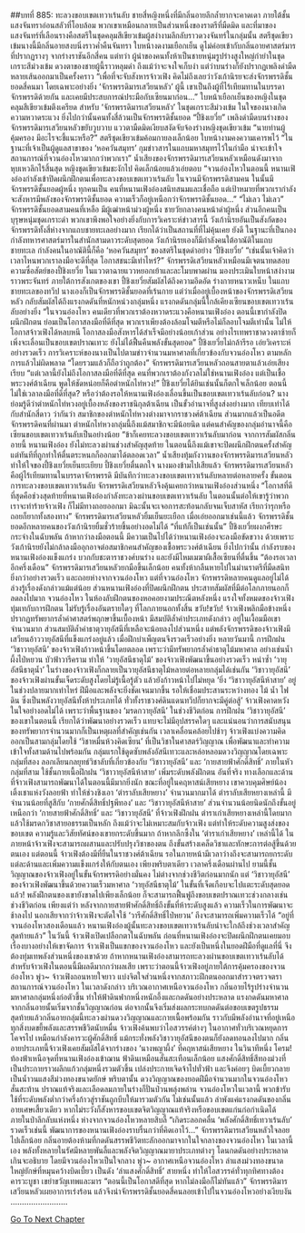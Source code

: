 ##บทที่ 885: ทะลวงขอบเขตเทวาเร้นลับ
ชายสี่หญิงหนึ่งที่มีกลิ่นอายลึกล้ำยากจะคาดเดา ภายใต้ชั้นแสงจันทราอ่อนสลัวที่โอบล้อม พวกเขาเหมือนกลายเป็นส่วนหนึ่งของราตรีที่มืดมิด
และที่มาของแสงจันทร์ที่เลือนรางคือสตรีในชุดคลุมสีเขียวเข้มผู้สง่างามลึกลับราวดวงจันทร์ในกลุ่มนั้น
สตรีชุดเขียวเข้มนางนี้มีกลิ่นอายสงบนิ่งราวค่ำคืนจันทรา ใบหน้างดงามเยือกเย็น ดูไม่ค่อยเข้ากับกลิ่นอายศาสตร์มารที่ปรากฏรางๆ จากร่างราชันอีกสี่คน
แต่ทว่า
ผู้นำของคนทั้งห้าเป็นชายหนุ่มรูปร่างสูงใหญ่กำยำในชุดเกราะสีม่วงเข้ม ดวงตาของชายผู้นี้ราวหลุมดำ ถึงแม้ว่าจะจงใจเก็บงำ แต่ว่าบนร่างก็ยังปรากฏเพลิงดำมืดหลายเส้นออกมาเป็นครั้งคราว
“เพื่อที่จะจับสังหารจ้าวเฟิง คิดไม่ถึงเลยว่าวังเก้านิรยจะส่งจักรพรรดิชั้นยอดสี่คนมา โดยเฉพาะอย่างยิ่ง ‘จักรพรรดิมารเสวียนหลัว’ ผู้นี้ เขาเป็นถึงผู้ที่ไร้เทียมทานในบรรดาจักรพรรดิด้วยกัน และเคยมีประสบการณ์ประมือกับเซียนมาก่อน…”
ใบหน้าเยือกเย็นของหญิงในชุดคลุมสีเขียวเข้มตึงเครียด
สำหรับ ‘จักรพรรดิมารเสวียนหลัว’ ในชุดเกราะสีม่วงเข้ม ในใจของนางเกิดความหวาดระแวง ยิ่งไปกว่านั้นคนทั้งสี่ล้วนเป็นจักรพรรดิชั้นยอด
“ปี้ชิงเยวี่ย”
เพลิงดำมืดบนร่างของจักรพรรดิมารเสวียนหลัวขยับวูบวาบ แววตามืดมิดเงียบสงัดจับจ้องร่างหญิงชุดเขียวเข้ม
“นายท่านผู้คุ้มครอง มีอะไรจะชี้แนะหรือ?”
สตรีชุดเขียวเข้มค้อมกายลงเล็กน้อย ใบหน้างามคงความเคารพไว้
“ในฐานะที่เจ้าเป็นผู้ดูแลสาขาของ ‘หอควันสมุทร’ กุมข่าวสารในแถบมหาสมุทรไว้ในกำมือ น่าจะเข้าใจสถานการณ์ที่จวนอ๋องโหวมากกว่าพวกเรา”
น้ำเสียงของจักรพรรดิมารเสวียนหลัวเหมือนดังมาจากหุบเหวลึกไร้สิ้นสุด
หญิงชุดเขียวเข้มชะงักไป คิดเล็กน้อยแล้วเอ่ยตอบ “จวนอ๋องโหวในตอนนี้ หนานเฟิงอ๋องกำลังเข้าปิดผนึกฝึกตนเพื่อทะลวงขอบเขตเทวาเร้นลับ ในจวนมีจักรพรรดิสามคน ในนั้นมีจักรพรรดิชั้นยอดผู้หนึ่ง ทุกคนเป็น คนที่หนานเฟิงอ๋องสนิทสนมและเชื่อถือ แต่เป้าหมายที่พวกเรากำลังจะสังหารมีพลังของจักรพรรดิชั้นยอด ความเร็วก็อยู่เหนือกว่าจักรพรรดิชั้นยอด…”
“ไม่เลว ไม่เลว”
จักรพรรดิชั้นยอดสามคนที่เหลือ มีผู้เฒ่าหน้าม่วงผู้หนึ่ง ชายวัยกลางคนหน้าดำผู้หนึ่ง ส่วนอีกคนเป็นบุรุษหนุ่มชุดเกราะดำ พวกเขาพึงพอใจอย่างยิ่งกับการวิเคราะห์ข่าวสารนี้
วังเก้านิรยอันเป็นสังกัดของจักรพรรดิทั้งสี่ห่างจากแถบชายทะเลอย่างมาก เรียกได้ว่าเป็นสถานที่ที่ไม่คุ้นเคย
ยังดี ในฐานะที่เป็นกองกำลังทหารศาสตร์มารในสำนักสามดาวระดับสุดยอด วังเก้านิรยเองก็มีกำลังคนใต้อาณัติในแถบชายทะเล
กำลังคนในอาณัตินี้ก็คือ ‘หอควันสมุทร’ ของสตรีในชุดดำอย่าง ‘ปี้ชิงเยวี่ย’
“เช่นนั้นเจ้าคิดว่าเวลาไหนพวกเราลงมือจะดีที่สุด โอกาสชนะมีเท่าไหร่?”
จักรพรรดิเสวียนหลัวเหมือนมีเจตนาทดสอบความซื่อสัตย์ของปี้ชิงเยวี่ย ในแววตาฉายแววหยอกเย้าและละโมบพาดผ่าน มองประเมินใบหน้าสง่างามราวพระจันทร์
ภายใต้การสังเกตของเขา ปี้ชิงเยวี่ยสัมผัสได้ถึงความอึดอัด ร่างกายหนาวเหน็บ
ในแถบชายทะเลของทวีป นางเองก็เป็นจักรพรรดิชั้นยอดที่เร้นกาย แต่ว่าเมื่ออยู่เบื้องหน้าของจักรพรรดิเสวียนหลัว กลับสัมผัสได้ถึงแรงกดดันที่หนักหน่วงกลุ่มหนึ่ง
แรงกดดันกลุ่มนี้ใกล้เคียงเซียนขอบเขตเทวาเร้นลับอย่างยิ่ง
“ในจวนอ๋องโหว คนเดียวที่พวกเราต้องหวาดระแวงคือหนานเฟิงอ๋อง ตอนนี้เขากำลังปิดผนึกฝึกตน ย่อมเป็นโอกาสลงมือที่ดีที่สุด พวกเราเพียงต้องล้อมโจมตีหรือไม่ก็ลอบโจมตีเท่านั้น ไม่ให้โอกาสจ้าวเฟิงได้หลบหนี โอกาสลงมือสังหารได้สำเร็จมีอย่างน้อยเก้าส่วน อย่างไรเทพราชาดวงตาซ้ายก็เพิ่งจะเลื่อนเป็นขอบเขตปราณเทวะ ยังไม่ได้ฟื้นคืนพลังขั้นสุดยอด”
ปี้ชิงเยวี่ยไม่กล้ารีรอ เอ่ยวิเคราะห์อย่างรวดเร็ว
การวิเคราะห์ของนางเป็นไปตามข่าวจำนวนมหาศาลที่เกี่ยวข้องกับจวนอ๋องโหว ตามหลักการแล้วไม่ผิดพลาด
“โดยรวมแล้วก็ถือว่าถูกต้อง”
จักรพรรดิมารเสวียนหลัวถอนสายตาแล้วเอ่ยเสียงเรียบ “แต่เวลานี้ยังไม่ถึงโอกาสลงมือที่ดีที่สุด คนที่พวกเราต้องกังวลไม่ใช่หนานเฟิงอ๋อง แต่เป็นเชื้อพระวงศ์ต้าเฉียน พูดให้ชัดหน่อยก็คือตำหนักไท่หวง!”
ปี้ชิงเยวี่ยได้ยินเช่นนั้นก็ตกใจเล็กน้อย
ตอนนี้ไม่ใช่เวลาลงมือที่ดีที่สุด? หรือว่าต้องรอให้หนานเฟิงอ๋องเลื่อนขึ้นเป็นขอบเขตเทวาเร้นลับก่อน?
นางย่อมรู้ดีว่าตำหนักไท่หวงอยู่เบื้องหลังของราชนิกุลต้าเฉียน เป็นขั้วอำนาจที่สูงส่งอย่างมาก เทียบเท่าได้กับสำนักสี่ดาว
ว่ากันว่า สมาชิกของตำหนักไท่หวงต่างมาจากราชวงศ์ต้าเฉียน ส่วนมากแล้วเป็นอดีตจักรพรรดิคนที่ผ่านมา
ตำหนักไท่หวงกลุ่มนี้ถึงแม้สมาชิกจะมีน้อยนิด แต่คนสำคัญของกลุ่มอำนาจนี้คือเซียนขอบเขตเทวาเร้นลับเป็นอย่างน้อย
“ข้าก็เคยทะลวงขอบเขตเทวาเร้นลับมาก่อน จากการสัมผัสกลิ่นอายนี้ หนานเฟิงอ๋อง ยังไม่ทะลวงผ่านช่วงสำคัญสุดท้าย ในตอนนี้ถึงแม้เขาจะปิดผนึกฝึกตนครั้งสำคัญ แต่ทันทีที่ถูกทำให้ตื่นตระหนกก็ออกมาได้ตลอดเวลา”
น้ำเสียงทุ้มกังวานของจักรพรรดิมารเสวียนหลัว ทำให้ใจของปี้ชิงเยวี่ยเย็นยะเยียบ
ปี้ชิงเยวี่ยตื่นตกใจ นางมองข้ามไปเสียแล้ว จักรพรรดิมารเสวียนหลัวคือผู้ไร้เทียมทานในบรรดาจักรพรรดิ มีบันทึกว่าทะลวงขอบเขตเทวาเร้นลับหลายต่อหลายครั้ง
ขั้นตอนการทะลวงขอบเขตเทวาเร้นลับ จักรพรรดิเสวียนหลัวจึงคุ้นเคยกว่าหนานเฟิงอ๋องส่วนหนึ่ง
“โอกาสที่ดีที่สุดคือช่วงสุดท้ายที่หนานเฟิงอ๋องกำลังทะลวงผ่านขอบเขตเทวาเร้นลับ ในตอนนั้นต่อให้เขารู้ว่าพวกเราจะทำร้ายจ้าวเฟิง ก็ไม่มีทางถอยออกมา มิฉะนั้นจะเจอการสะท้อนกลับจนเจ็บสาหัส เรียกว่ารุกหรือถอยก็ยากทั้งสองทาง”
จักรพรรดิมารเสวียนหลัวยิ้มเย็นยะเยือก
เมื่อเอ่ยออกมาเช่นนี้แล้ว จักรพรรดิชั้นยอดอีกหลายคนของวังเก้านิรยยิ้มชั่วร้ายขึ้นอย่างอดไม่ได้
“ที่แท้ก็เป็นเช่นนั้น”
ปี้ชิงเยวี่ยผงกศีรษะ กระจ่างในฉับพลัน ถ้าหากว่าลงมือตอนนี้ มีความเป็นไปได้ว่าหนานเฟิงอ๋องจะลงมือขัดขวาง
ด้วยเพราะวังเก้านิรยยังไม่กล้าลงมืออุกอาจต่อสมาชิกคนสำคัญของเชื้อพระวงศ์ต้าเฉียน ยิ่งไปกว่านั้น กำลังรบของหนานเฟิงอ๋องแข็งแกร่ง บวกกับชะตาราชวงศ์บนร่าง และยังมีไหมเมฆาผีเสื้อเซียนที่ตื่นขึ้น
“ต้องรอเวลาอีกครึ่งเดือน”
จักรพรรดิมารเสวียนหลัวยกมือขึ้นเล็กน้อย คนทั้งห้ากลืนหายไปในม่านราตรีที่มืดสนิทยิ่งกว่าอย่างรวดเร็ว และถอยห่างจากจวนอ๋องโหว
แต่ที่จวนอ๋องโหว
จักรพรรดิหลายคนดูแลอยู่ไม่ได้ล่วงรู้เรื่องดังกล่าวแม้แต่น้อย ส่วนหนานเฟิงอ๋องที่ปิดผนึกฝึกตน ประสาทสัมผัสที่มีต่อโลกภายนอกก็ลดลงไปมาก
จวนอ๋องโหว ในห้องลับฝึกตนของหอคอยงามประณีตหลังหนึ่ง
แรงใจทั้งหมดของจ้าวเฟิงทุ่มเทกับการฝึกตน ไม่รับรู้เรื่องอันตรายใดๆ ที่โลกภายนอกทั้งสิ้น
ขวับ!ขวับ!
จ้าวเฟิงพลิกมือข้างหนึ่ง ปรากฏทรัพยากรล้ำค่าศาสตร์พฤกษาขึ้นเบื้องหน้า มีสมบัติล้ำค่าประเภทดังกล่าว อยู่ในเงื้อมมือเขาจำนวนมาก ส่วนสมบัติล้ำค่าธาตุวายุอัสนีที่เหลือจะน้อยลงไปส่วนหนึ่ง
แต่พลังจักรพรรดิของจ้าวเฟิงมีเสวียนอ้าววายุอัสนีที่แข็งแกร่งอยู่แล้ว เมื่อฝึกบำเพ็ญตนจึงรวดเร็วอย่างยิ่ง
หลายวันมานี้
การฝึกฝน ‘วิชาวายุอัสนี’ ของจ้าวเฟิงก้าวหน้าขึ้นโดยตลอด
เพราะว่ามีทรัพยากรล้ำค่าธาตุไม้มหาศาล อย่างเช่นน้ำผึ้งไป่หยวน บัวฟ้าวารีคราม ทำให้ ‘วายุอัสนีธาตุไม้’ ของจ้าวเฟิงพัฒนาขึ้นอย่างรวดเร็ว
หนำซ้ำ ‘วายุอัสนีธาตุน้ำ’ ในร่างของจ้าวเฟิงก็กลายเป็นวายุอัสนีธาตุไม้หลายต่อหลายกลุ่มได้เช่นกัน
‘วิชาวายุอัสนี’ ของจ้าวเฟิงผ่านขั้นเจ็ดระดับสูงโดยไม่รู้เนื้อรู้ตัว แล้วยังก้าวหน้าไปไม่หยุด
‘ยิ่ง ‘วิชาวายุอัสนีห้าสาย’ อยู่ในช่วงปลายมากเท่าไหร่ ฝีมือและพลังจะยิ่งชัดเจนมากขึ้น รอให้เชื่อมประสานระหว่างทอง ไม้ น้ำ ไฟ ดิน ซึ่งเป็นพลังวายุอัสนีทั้งห้าประเภทได้ ทั่วทั้งราชวงศ์ดินแดนทวีปก็ยากจะมีคู่ต่อสู้’
จ้าวเฟิงคาดหวังในใจอย่างอดไม่ได้
เพราะว่าพื้นฐานของ ‘มรดกวายุอัสนี’ ในช่วงชีวิตก่อน การฝึกฝน ‘วิชาวายุอัสนี’ ของเขาในตอนนี้ เรียกได้ว่าพัฒนาอย่างรวดเร็ว แทบจะไม่มีอุปสรรคใดๆ
และแน่นอนว่าการสนับสนุนของทรัพยากรจำนวนมากก็เป็นเหตุผลที่สำคัญเช่นกัน
เวลาเคลื่อนคล้อยไปช้าๆ
จ้าวเฟิงแบ่งความคิดออกเป็นสามกลุ่มโดยใช้ ‘วิชาหมื่นห้วงคิดเซียน’ ที่เป็นวิชาในศาสตร์วิญญาณ เพื่อพัฒนาและทำความเข้าใจทั้งสามด้านไปพร้อมกัน
กลุ่มแรกใช้ดูดซับพลังอัสนีเทวะและหล่อหลอมดวงวิญญาณโดยเฉพาะ
กลุ่มที่สอง ลอกเลียนกลยุทธ์วิชาลับที่เกี่ยวข้องกับ ‘วิชาวายุอัสนี’ และ ‘กายสายฟ้าศักดิ์สิทธิ์’ ภายในหัว
กลุ่มที่สาม ใช้ชั้นกายเนื้อฝึกฝน ‘วิชาวายุอัสนีห้าสาย’ เพิ่มระดับพลังฝึกตน
อันที่จริง
ทางเลือกและด้านที่จ้าวเฟิงสามารถพัฒนาได้ในตอนนี้มีมากยิ่งนัก ขณะที่อยู่ในคฤหาสน์เสียหยาง เขาควบคุมศิษย์น้องเติ้งเชาแห่งวังลอยฟ้า ทำให้ช่วงชิงเอา ‘ตำราลับเสียหยาง’ จำนวนมากมาได้
ตำราลับเสียหยางเหล่านี้ มีจำนวนน้อยที่สูสีกับ ‘กายศักดิ์สิทธิ์ปฐพีทอง’ และ ‘วิชาวายุอัสนีห้าสาย’
ส่วนจำนวนน้อยนิดนักถึงขั้นอยู่เหนือกว่า ‘กายสายฟ้าศักดิ์สิทธิ์’ และ ‘วิชาวายุอัสนี’ ที่จ้าวเฟิงฝึกฝน
ตำราเก่าเสียหยางเหล่านี้โดยมากแล้วใช้มรดกวิชาสายอธรรมเป็นหลัก ถึงแม้ว่าจะไม่เหมาะสมกับจ้าวเฟิง แต่ทำให้ระดับความสูงส่งของขอบเขต ความรู้และวิสัยทัศน์ของเขายกระดับขึ้นมาก
ถ้าหากลึกซึ้งใน ‘ตำราเก่าเสียหยาง’ เหล่านี้ได้ ในภายหน้าจ้าวเฟิงจะสามารถผสานและปรับปรุงวิชาของตน ถึงขั้นสร้างเคล็ดวิชาและทักษะการต่อสู้ขึ้นด้วยตนเอง
แต่ตอนนี้
จ้าวเฟิงต้องมีที่ยืนในราชวงศ์ต้าเฉียน รอในภายหน้ามีเวลาว่างถึงจะสามารถยกระดับแต่ละด้านและเพิ่มความแข็งแกร่งให้กับตนเอง
เพียงพริบตาเดียว เวลาครึ่งเดือนผ่านไป
ยามนี้ชั้นวิญญาณของจ้าวเฟิงอยู่ในขั้นจักรพรรดิอย่างมั่นคง ไม่ต่างจากช่วงชีวิตก่อนมากนัก
แต่ ‘วิชาวายุอัสนี’ ของจ้าวเฟิงพัฒนาขึ้นด้วยความเร็วมหาศาล ‘วายุอัสนีธาตุไม้’ ในขั้นที่เจ็ดเกือบจะไปแตะระดับสุดยอดแล้ว!
พลังฝึกตนของเขายังขาดไปเพียงเล็กน้อย ก็จะสามารถฟื้นฟูถึงขอบเขตปราณเทวะช่วงกลางเช่นช่วงชีวิตก่อน
เพียงแต่ว่า หลังจากกายสายฟ้าศักดิ์สิทธิ์ถึงขั้นที่ห้าระดับสูงแล้ว ความเร็วในการพัฒนาจะช้าลงไป นอกเสียจากว่าจ้าวเฟิงจะตัดใจใช้ ‘วารีศักดิ์สิทธิ์ไป่หยวน’ ถึงจะสามารถเพิ่มความเร็วได้
“อยู่ที่จวนอ๋องโหวสองเดือนแล้ว หนานเฟิงอ๋องผู้นั้นทะลวงขอบเขตเทวาเร้นลับน่าจะใกล้ถึงช่วงเวลาสำคัญสุดท้ายแล้ว”
ในวันนี้ จ้าวเฟิงเปิดเปลือกตาในฉับพลัน
ก่อนที่หนานเฟิงอ๋องจะปิดผนึกฝึกตนเคยมอบเรื่องบางอย่างให้เขาจัดการ
จ้าวเฟิงเป็นแขกของจวนอ๋องโหว และยังเป็นหนึ่งในยอดฝีมือที่ดูแลที่นี่ จึงต้องทุ่มเทพลังส่วนหนึ่งของเขาด้วย
ถ้าหากหนานเฟิงอ๋องสามารถทะลวงผ่านขอบเขตเทวาเร้นลับได้ สำหรับจ้าวเฟิงในตอนนี้มีผลดีมากกว่าผลเสีย
เพราะว่าตอนนี้จ้าวเฟิงอยู่ภายใต้การคุ้มครองของจวนอ๋องโหว
พู่ว~
จ้าวเฟิงถอนหายใจยาว แบ่งจิตใจส่วนหนึ่งจากสภาวะฝึกตนออกมาสำรวจตรวจตราสถานการณ์จวนอ๋องโหว
ในเวลาดังกล่าว
บริเวณอากาศเหนือจวนอ๋องโหว กลิ่นอายไร้รูปร่างจำนวนมหาศาลกลุ่มหนึ่งก่อตัวขึ้น ทำให้ฟ้าดินฟากหนึ่งหนักอึ้งและกดดันอย่างประหลาด
แรงกดดันมหาศาลจากกลิ่นอายนั้นเริ่มจากชั้นวิญญาณก่อน ต่อจากนั้นจึงเริ่มส่งผลกระทบกดดันต่อขอบเขตรูปธรรม
สุดท้ายแล้วกลิ่นอายกลุ่มนี้ทะลวงผ่านดวงวิญญาณและกายเนื้อพร้อมกัน ราวกับมีพลังอำนาจที่อยู่เหนือทุกสิ่งบดขยี้พลังและสรรพชีวิตนับหมื่น
จ้าวเฟิงค้นพบว่าไอสวรรค์ต่างๆ ในอากาศทั่วบริเวณหยุดการโคจรไป เหมือนกำลังคารวะผู้ศักดิ์สิทธิ์ แม้กระทั่งพลังวิชาวายุอัสนีของตนก็ยังลดทอนลงไปมาก
กลิ่นอายประเภทนี้จ้าวเฟิงเคยสัมผัสได้จากร่างของ ‘นางพญาผึ้ง’ ที่คฤหาสน์เสียหยาง
ในวินาทีหนึ่ง
โครม!
ท้องฟ้าเหนือจุดที่หนานเฟิงอ๋องเข้าฌาน ฟ้าดินเหมือนสั่นสะเทือนเล็กน้อย แสงศักดิ์สิทธิ์สีทองม่วงที่เป็นประกายราวผลึกแก้วกลุ่มหนึ่งรวมตัวขึ้น เปล่งประกายเจิดจ้าไปทั่วฟ้า และจึงค่อยๆ บิดเบี้ยวกลายเป็นน้ำวนแสงสีม่วงทองขนาดยักษ์
พริบตานั้น ดวงวิญญาณของยอดฝีมือจำนวนมากในจวนอ๋องโหวสั่นสะท้าน ปราณแท้จริงและเลือดลมภายในร่างก็ปั่นป่วนพลุ่งพล่าน
จวนอ๋องโหวในเวลานี้ พวกข้ารับใช้ที่ระดับพลังต่ำกว่าครึ่งก้าวสู่ราชันถูกบีบให้มารวมตัวกัน ไม่เช่นนั้นแล้ว ลำพังแค่แรงกดดันของกลิ่นอายเศษเสี้ยวเดียว หากไม่ระวังก็สังหารขอบเขตจิตวิญญาณแท้จริงหรือขอบเขตแก่นก่อกำเนิดได้
ภายในป่าลึกลับแห่งหนึ่ง ห่างจากจวนอ๋องโหวหลายสิบลี้
“เกิดระลอกคลื่น ‘พลังศักดิ์สิทธิ์เทวาเร้นลับ’ รวดเร็วเช่นนี้ พัฒนาการของหนานเฟิงอ๋องราบรื่นกว่าที่คิดเอาไว้…”
จักรพรรดิมารเสวียนหลัวใจลอยไปเล็กน้อย
กลิ่นอายต้องห้ามที่กดดันสรรพชีวิตทะลักออกมาจากในใจกลางของจวนอ๋องโหว
ในเวลานี้เอง
พลังทั้งหลายในรัศมีหลายพันลี้และพลังจิตวิญญาณมายาประเภทต่างๆ โดนกดดันอย่างประหลาดเกินจะอธิบาย โดยมีจวนอ๋องโหวเป็นใจกลาง
พู่ว~
อากาศเหนือจวนอ๋องโหว ลำแสงม่วงทองขนาดใหญ่ยักษ์ที่หมุนคว้างบิดเบี้ยว เป็นดัง ‘ลำแสงศักดิ์สิทธิ์’ สายหนึ่ง ทำให้ไอสวรรค์ทั่วทุกทิศทางต้องคารวะบูชา เขย่าขวัญเทพและมาร
“ตอนนี้เป็นโอกาสดีที่สุด หากไม่ลงมือก็ไม่ทันแล้ว”
จักรพรรดิมารเสวียนหลัวเผยอาการเร่งร้อน แล้วจึงนำจักรพรรดิชั้นยอดสี่คนลอยเข้าไปในจวนอ๋องโหวอย่างเงียบงัน
…………………….


[Go To Next Chapter]( ./123.md)